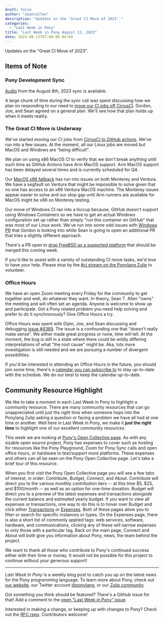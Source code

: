 ```yaml
---
draft: false
author: "seantallen"
description: "Updates on the 'Great CI Move of 2023'."
categories:
  - "Last Week in Pony"
title: "Last Week in Pony August 13, 2023"
date: 2023-08-13T07:00:06-04:00
---
```


Updates on the "Great CI Move of 2023".

<!-- more -->

## Items of Note

### Pony Development Sync

[Audio](https://sync-recordings.ponylang.io/r/2023_08_08.m4a) from the August 8th, 2023 sync is available.

A large chunk of time during the sync call was spent discussing how we plan on responding to our need to [move our CI jobs off CirrusCI](https://www.ponylang.io/blog/2023/08/last-week-in-pony-august-6-2023/#a-great-and-mighty-ci-move-is-coming). Gordon, Joe, and Sean agreed on a general plan. We'll see how that plan holds up when it meets reality.

### The Great CI Move is Underway

We've started moving our CI jobs from [CirrusCI to GitHub actions](https://www.ponylang.io/blog/2023/08/last-week-in-pony-august-6-2023/#a-great-and-mighty-ci-move-is-coming). We've run into a few issues. At the moment, all our Linux jobs are moved but MacOS and Windows are "being difficult".

We plan on using x86 MacOS CI to verify that we don't break anything until such time as GitHub Actions have Arm MacOS support. Arm MacOS support has been delayed several times and is currently scheduled for Q4.

Our [MacOS x86 fallback](https://github.com/ponylang/ponyc/pull/4390) has run into issues on both Monterey and Ventura. We have a segfault on Ventura that might be impossible to solve given that no one has access to an x86 Ventura MacOS machine. The Monterey issues appear easier to solve and our stop gap until Arm runners are available for MacOS might be x86 on Monterey testing.

Our move of Windows CI ran into a hiccup because, GitHub doesn't support using Windows Containers so we have to get an actual Windows configuration set up rather than simply "run this container on GitHub" that was most of our Linux work. We've run into some odd issues with [Windows PR](https://github.com/ponylang/ponyc/pull/4383) that Gordon is looking into while Sean is going to open an additional PR that tries a slightly different approach.

There's a PR open to [drop FreeBSD as a supported platform](https://github.com/ponylang/ponyc/pull/4382) that should be merged this coming week.

If you'd like to assist with a variety of outstanding CI move tasks, we'd love to have your help. Please stop by the [#ci stream on the Ponylang Zulip](https://ponylang.zulipchat.com/#narrow/stream/190359-ci) to volunteer.

### Office Hours

We have an open Zoom meeting every Friday for the community to get together and well, do whatever they want. In theory, Sean T. Allen "owns" the meeting and will often set an agenda. Anyone is welcome to show up and participate. Got a Pony related problem you need help solving and prefer to do it synchronously? Give Office Hours a try.

Office Hours was spent with Dipin, Joe, and Sean discussing and debugging [issue #4369](https://github.com/ponylang/ponyc/issues/4369). The issue is a confounding one that "doesn't really make sense". We either made great progress or none, time will tell. At the moment, the bug is still in a state where there could be wildly differing interpretations of what "the root cause" might be. Aka, lots more investigation is still needed and we are pursuing a number of divergent possibilities.

If you'd be interested in attending an Office Hours in the future, you should join some time, there's a [calendar you can subscribe to](https://calendar.google.com/calendar/ical/4465e68ae24131ae00461a40893f2637a2c9ac510e311a44ff78680e2f183ce3%40group.calendar.google.com/public/basic.ics) to stay up-to-date with the schedule. We do our best to keep the calendar up-to-date.

## Community Resource Highlight

We like to take a moment in each Last Week in Pony to highlight a community resource. There are many community resources that can go unappreciated until _just the right time_ when someone hops into the Ponylang Zulip asking a question or facing a problem we have all had at one time or another. Well here in Last Week in Pony, we make it **just the right time** to highlight one of our excellent community resources.

This week we are looking at [Pony's Open Collective page](https://opencollective.com/ponyc). As with any sizable open source project, Pony has expenses to cover such as hosting for resources like the Pony Playground, Zoom for Pony Sync calls and open office hours, or hardware to test/support more platforms. These expenses and others can all be seen on the Pony Open Collective page. Let's take a brief tour of this resource.

When you first visit the Pony Open Collective page you will see a few tabs of interest, in order: Contribute, Budget, Connect, and About. Contribute will direct you to the various monthly contribution tiers -- at this time $5, $25, and $100/month -- as well as an option for one-time donation. Budget will direct you to a preview of the latest expenses and transactions alongside the current balance and estimated yearly budget. If you want to view all expenses or transactions, one way to do this is to hover over Budget and click either [Transactions](https://opencollective.com/ponyc/transactions) or [Expenses](https://opencollective.com/ponyc/expenses). Both of these pages allow you to filter or search for specific instances or types. On the Expenses page, there is also a short list of commonly applied tags: web services, software, hardware, and communications, clicking any of these will narrow expenses to only those with a particular tag. Back on the main page, Connect and About will both give you information about Pony, news, the team behind the project.

We want to thank all those who contribute to Pony's continued success either with their time or money. It would not be possible for this project to continue without your generous support!

---

_Last Week In Pony_ is a weekly blog post to catch you up on the latest news for the Pony programming language. To learn more about Pony, check out [our website](https://ponylang.io), our Twitter account [@ponylang](https://twitter.com/ponylang), or our [Zulip community](https://ponylang.zulipchat.com).

Got something you think should be featured? There's a GitHub issue for that! Add a comment to the [open "Last Week in Pony" issue](https://github.com/ponylang/ponylang.github.io/issues?q=is%3Aissue+is%3Aopen+label%3Alast-week-in-pony).

Interested in making a change, or keeping up with changes to Pony? Check out the [RFC repo](https://github.com/ponylang/rfcs). Contributors welcome!
